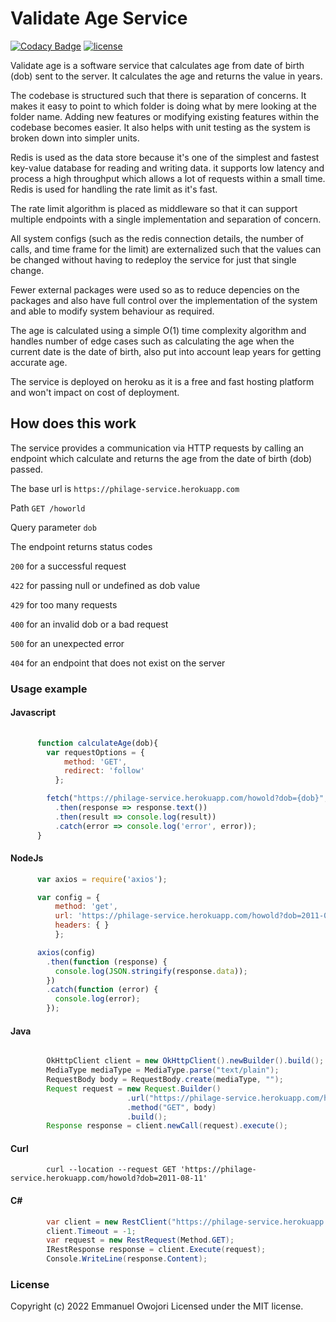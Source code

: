# Validate Age Service

[![Codacy Badge](https://api.codacy.com/project/badge/Grade/2b697faf8d5242e4ab750b3d091568a9)](https://app.codacy.com/gh/phiiileo/validate-age?utm_source=github.com&utm_medium=referral&utm_content=phiiileo/validate-age&utm_campaign=Badge_Grade_Settings) [![license](https://img.shields.io/github/license/dec0dOS/amazing-github-template.svg?style=flat-square)](LICENSE)

Validate age is a software service that calculates age from date of birth (dob) sent to the server. It calculates the age and returns the value in years.

The codebase is structured such that there is separation of concerns. It makes it easy to point to which folder is doing what by mere looking at the folder name. Adding new features or modifying existing features within the codebase becomes easier. It also helps with unit testing as the system is broken down into simpler units.

Redis is used as the data store because it's one of the simplest and fastest key-value database for reading and writing data. it supports low latency and process a high throughput which allows a lot of requests within a small time. Redis is used for handling the rate limit as it's fast.

The rate limit algorithm is placed as middleware so that it can support multiple endpoints with a single implementation and separation of concern.

All system configs (such as the redis connection details, the number of calls, and time frame for the limit) are externalized such that the values can be changed without having to redeploy the service for just that single change.

Fewer external packages were used so as to reduce depencies on the packages and also have full control over the implementation of the system and able to modify system behaviour as required.

The age is calculated using a simple O(1) time complexity algorithm and handles number of edge cases such as calculating the age when the current date is the date of birth, also put into account leap years for getting accurate age.

The service is deployed on heroku as it is a free and fast hosting platform and won't impact on cost of deployment.

## How does this work

The service provides a communication via HTTP requests by calling an endpoint which calculate and returns the age from the date of birth (dob) passed.

The base url is `https://philage-service.herokuapp.com`

Path `GET /howorld`

Query parameter `dob`

The endpoint returns status codes

`200` for a successful request

`422` for passing null or undefined as dob value

`429` for too many requests

`400` for an invalid dob or a bad request

`500` for an unexpected error

`404` for an endpoint that does not exist on the server

### Usage example
#### Javascript
```js
  
      function calculateAge(dob){
        var requestOptions = {
            method: 'GET',
            redirect: 'follow'
          };

        fetch("https://philage-service.herokuapp.com/howold?dob={dob}", requestOptions)
          .then(response => response.text())
          .then(result => console.log(result))
          .catch(error => console.log('error', error));
      }

```
#### NodeJs
```js
      var axios = require('axios');

      var config = {
          method: 'get',
          url: 'https://philage-service.herokuapp.com/howold?dob=2011-08-11',
          headers: { }
          };

      axios(config)
        .then(function (response) {
          console.log(JSON.stringify(response.data));
        })
        .catch(function (error) {
          console.log(error);
        });

```

#### Java
```Java

        OkHttpClient client = new OkHttpClient().newBuilder().build();
        MediaType mediaType = MediaType.parse("text/plain");
        RequestBody body = RequestBody.create(mediaType, "");
        Request request = new Request.Builder()
                          .url("https://philage-service.herokuapp.com/howold?dob=2011-08-11")
                          .method("GET", body)
                          .build();
        Response response = client.newCall(request).execute();

```

#### Curl
```Curl
        curl --location --request GET 'https://philage-service.herokuapp.com/howold?dob=2011-08-11'
```

#### C#
``` c#
        var client = new RestClient("https://philage-service.herokuapp.com/howold?dob=2011-08-11");
        client.Timeout = -1;
        var request = new RestRequest(Method.GET);
        IRestResponse response = client.Execute(request);
        Console.WriteLine(response.Content);

```

### License

Copyright (c) 2022 Emmanuel Owojori
Licensed under the MIT license.